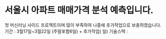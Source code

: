 # 서울시 아파트 매매가격 분석 예측입니다.
첫 머신러닝 사이드 프로젝트이며 많이 부족하여 나중에 추가작업으로 보충하였습니다.
기간 : 3월17일~3월22일 (주말포함6일) + 추가작업( 일)
기술스택 :
